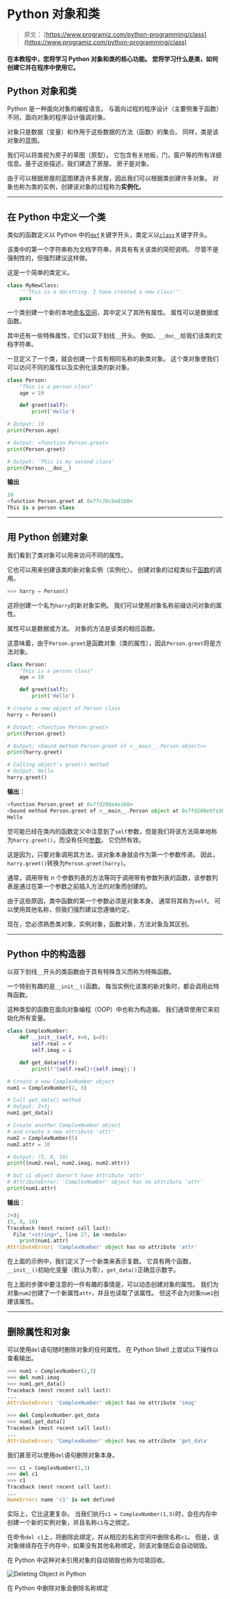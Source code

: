 # Python 对象和类

> 原文： [https://www.programiz.com/python-programming/class](https://www.programiz.com/python-programming/class)

#### 在本教程中，您将学习 Python 对象和类的核心功能。 您将学习什么是类，如何创建它并在程序中使用它。

## Python 对象和类

Python 是一种面向对象的编程语言。 与面向过程的程序设计（主要侧重于函数）不同，面向对象的程序设计强调对象。

对象只是数据（变量）和作用于这些数据的方法（函数）的集合。 同样，类是该对象的蓝图。

我们可以将类视为房子的草图（原型）。 它包含有关地板，门，窗户等的所有详细信息。基于这些描述，我们建造了房屋。 房子是对象。

由于可以根据房屋的蓝图建造许多房屋，因此我们可以根据类创建许多对象。 对象也称为类的实例，创建该对象的过程称为**实例化**。

* * *

## 在 Python 中定义一个类

类似的函数定义以 Python 中的[`def`](/python-programming/keyword-list#def)关键字开头，类定义以[`class`](/python-programming/keyword-list#class)关键字开头。

该类中的第一个字符串称为文档字符串，并具有有关该类的简短说明。 尽管不是强制性的，但强烈建议这样做。

这是一个简单的类定义。

```py
class MyNewClass:
    '''This is a docstring. I have created a new class'''
    pass
```

一个类创建一个新的本地[命名空间](/python-programming/namespace)，其中定义了其所有属性。 属性可以是数据或函数。

其中还有一些特殊属性，它们以双下划线`__`开头。 例如，`__doc__`给我们该类的文档字符串。

一旦定义了一个类，就会创建一个具有相同名称的新类对象。 这个类对象使我们可以访问不同的属性以及实例化该类的新对象。

```py
class Person:
    "This is a person class"
    age = 10

    def greet(self):
        print('Hello')

# Output: 10
print(Person.age)

# Output: <function Person.greet>
print(Person.greet)

# Output: 'This is my second class'
print(Person.__doc__)
```

**输出**

```py
10
<function Person.greet at 0x7fc78c6e8160>
This is a person class
```

* * *

## 用 Python 创建对象

我们看到了类对象可以用来访问不同的属性。

它也可以用来创建该类的新对象实例（实例化）。 创建对象的过程类似于[函数](/python-programming/function)的调用。

```py
>>> harry = Person()
```

这将创建一个名为`harry`的新对象实例。 我们可以使用对象名称前缀访问对象的属性。

属性可以是数据或方法。 对象的方法是该类的相应函数。

这意味着，由于`Person.greet`是函数对象（类的属性），因此`Person.greet`将是方法对象。

```py
class Person:
    "This is a person class"
    age = 10

    def greet(self):
        print('Hello')

# create a new object of Person class
harry = Person()

# Output: <function Person.greet>
print(Person.greet)

# Output: <bound method Person.greet of <__main__.Person object>>
print(harry.greet)

# Calling object's greet() method
# Output: Hello
harry.greet()
```

**输出**：

```py
<function Person.greet at 0x7fd288e4e160>
<bound method Person.greet of <__main__.Person object at 0x7fd288e9fa30>>
Hello
```

您可能已经在类内的函数定义中注意到了`self`参数，但是我们将该方法简单地称为`harry.greet()`，而没有任何[参数](/python-programming/function-argument)。 它仍然有效。

这是因为，只要对象调用其方法，该对象本身就会作为第一个参数传递。 因此，`harry.greet()`转换为`Person.greet(harry)`。

通常，调用带有 n 个参数列表的方法等同于调用带有参数列表的函数，该参数列表是通过在第一个参数之前插入方法的对象而创建的。

由于这些原因，类中函数的第一个参数必须是对象本身。 通常将其称为`self`。 可以使用其他名称，但我们强烈建议您遵循约定。

现在，您必须熟悉类对象，实例对象，函数对象，方法对象及其区别。

* * *

## Python 中的构造器

以双下划线`__`开头的类函数由于具有特殊含义而称为特殊函数。

一个特别有趣的是`__init__()`函数。 每当实例化该类的新对象时，都会调用此特殊函数。

这种类型的函数在面向对象编程（OOP）中也称为构造器。 我们通常使用它来初始化所有变量。

```py
class ComplexNumber:
    def __init__(self, r=0, i=0):
        self.real = r
        self.imag = i

    def get_data(self):
        print(f'{self.real}+{self.imag}j')

# Create a new ComplexNumber object
num1 = ComplexNumber(2, 3)

# Call get_data() method
# Output: 2+3j
num1.get_data()

# Create another ComplexNumber object
# and create a new attribute 'attr'
num2 = ComplexNumber(5)
num2.attr = 10

# Output: (5, 0, 10)
print((num2.real, num2.imag, num2.attr))

# but c1 object doesn't have attribute 'attr'
# AttributeError: 'ComplexNumber' object has no attribute 'attr'
print(num1.attr)
```

**输出**：

```py
2+3j
(5, 0, 10)
Traceback (most recent call last):
  File "<string>", line 27, in <module>
    print(num1.attr)
AttributeError: 'ComplexNumber' object has no attribute 'attr'
```

在上面的示例中，我们定义了一个新类来表示复数。 它具有两个函数，`__init__()`初始化变量（默认为零），`get_data()`正确显示数字。

在上面的步骤中要注意的一件有趣的事情是，可以动态创建对象的属性。 我们为对象`num2`创建了一个新属性`attr`，并且也读取了该属性。 但这不会为对象`num1`创建该属性。

* * *

## 删除属性和对象

可以使用`del`语句随时删除对象的任何属性。 在 Python Shell 上尝试以下操作以查看输出。

```py
>>> num1 = ComplexNumber(2,3)
>>> del num1.imag
>>> num1.get_data()
Traceback (most recent call last):
...
AttributeError: 'ComplexNumber' object has no attribute 'imag'

>>> del ComplexNumber.get_data
>>> num1.get_data()
Traceback (most recent call last):
...
AttributeError: 'ComplexNumber' object has no attribute 'get_data'
```

我们甚至可以使用`del`语句删除对象本身。

```py
>>> c1 = ComplexNumber(1,3)
>>> del c1
>>> c1
Traceback (most recent call last):
...
NameError: name 'c1' is not defined
```

实际上，它比这更复杂。 当我们执行`c1 = ComplexNumber(1,3)`时，会在内存中创建一个新的实例对象，并且名称`c1`与之绑定。

在命令`del c1`上，将删除此绑定，并从相应的名称空间中删除名称`c1`。 但是，该对象继续存在于内存中，如果没有其他名称绑定，则该对象随后会自动销毁。

在 Python 中这种对未引用对象的自动销毁也称为垃圾回收。

![Deleting Object in Python](img/9688875b5859e048a719e6026160a2f5.png "Deleting Object in Python")

在 Python 中删除对象会删除名称绑定

